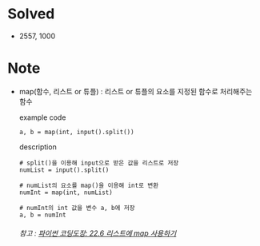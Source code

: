 # Solved
- 2557, 1000

# Note
- map(함수, 리스트 or 튜플) : 리스트 or 튜플의 요소를 지정된 함수로 처리해주는 함수

	
	example code
	```
	a, b = map(int, input().split())
	```
	description
	```
	# split()을 이용해 input으로 받은 값을 리스트로 저장
	numList = input().split()
	
	# numList의 요소를 map()을 이용해 int로 변환
	numInt = map(int, numList)
	
	# numInt의 int 값을 변수 a, b에 저장
	a, b = numInt
	```
	###### 참고 : [파이썬 코딩도장: 22.6 리스트에 map 사용하기](https://dojang.io/mod/page/view.php?id=2286)
